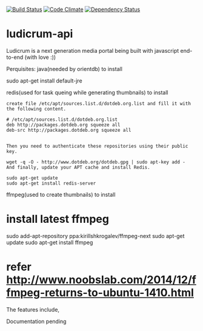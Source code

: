 [![Build Status](https://travis-ci.org/appsflare/ludicrum-api.svg?branch=master)](https://travis-ci.org/appsflare/ludicrum-api)
[![Code Climate](https://codeclimate.com/github/appsflare/ludicrum-api/badges/gpa.svg)](https://codeclimate.com/github/appsflare/ludicrum-api)
[![Dependency Status](https://david-dm.org/appsflare/ludicrum-api.svg)](https://david-dm.org/appsflare/ludicrum-api)

# ludicrum-api

Ludicrum is a next generation media portal being built with javascript end-to-end (with love :))

Perquisites:
java(needed by orientdb) to install

  sudo apt-get install default-jre
  
redis(used for task queing while generating thumbnails) to install

    create file /etc/apt/sources.list.d/dotdeb.org.list and fill it with the following content.

    # /etc/apt/sources.list.d/dotdeb.org.list
    deb http://packages.dotdeb.org squeeze all
    deb-src http://packages.dotdeb.org squeeze all


    Then you need to authenticate these repositories using their public key.

    wget -q -O - http://www.dotdeb.org/dotdeb.gpg | sudo apt-key add -
    And finally, update your APT cache and install Redis.

    sudo apt-get update
    sudo apt-get install redis-server

ffmpeg(used to create thumbnails) to install

  # install latest ffmpeg

  sudo add-apt-repository ppa:kirillshkrogalev/ffmpeg-next
  sudo apt-get update
  sudo apt-get install ffmpeg
  
  # refer http://www.noobslab.com/2014/12/ffmpeg-returns-to-ubuntu-1410.html


The features include,




Documentation pending
